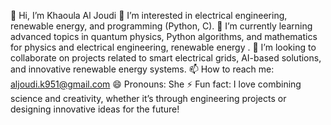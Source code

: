 👋 Hi, I’m Khaoula Al Joudi
👀 I’m interested in electrical engineering, renewable energy, and programming (Python, C).
🌱 I’m currently learning advanced topics in quantum physics, Python algorithms, and mathematics for physics and electrical engineering, renewable energy .
💞️ I’m looking to collaborate on projects related to smart electrical grids, AI-based solutions, and innovative renewable energy systems.
📫 How to reach me: aljoudi.k951@gmail.com 
😄 Pronouns: She
⚡ Fun fact: I love combining science and creativity, whether it’s through engineering projects or designing innovative ideas for the future!
